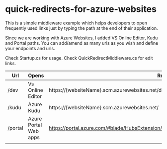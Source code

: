 # quick-redirects-for-azure-websites
This is a simple middleware example which helps developers to open frequently used links 
just by typing the path at the end of their application.

Since we are working with Azure Websites, I added VS Online Editor, Kudu and Portal paths.
You can add/amend as many urls as you wish and define your endpoints and urls. 

Check Startup.cs for usage.
Check QuickRedirectMiddleware.cs for edit links.

| Url     | Opens                 | Redirect To                                                                                     |   |
|---------|-----------------------|-------------------------------------------------------------------------------------------------|---|
| /dev    | Vs Online Editor      | https://{websiteName}.scm.azurewebsites.net/dev                                                 |   |
| /kudu   | Azure Kudu            | https://{websiteName}.scm.azurewebsites.net/                                                    |   |
| /portal | Azure Portal Web apps | https://portal.azure.com/#blade/HubsExtension/BrowseResource/resourceType/Microsoft.Web%2Fsites |   |
|         |                       |                                                                                                 |   |
